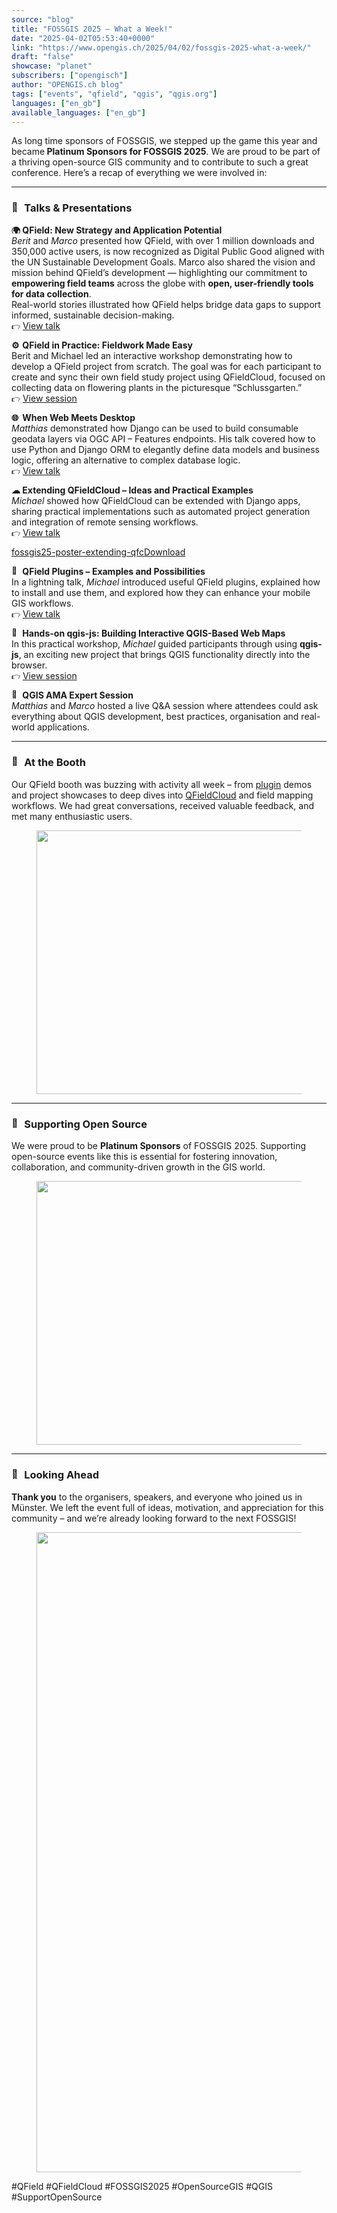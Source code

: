 ```yaml
---
source: "blog"
title: "FOSSGIS 2025 – What a Week!"
date: "2025-04-02T05:53:40+0000"
link: "https://www.opengis.ch/2025/04/02/fossgis-2025-what-a-week/"
draft: "false"
showcase: "planet"
subscribers: ["opengisch"]
author: "OPENGIS.ch blog"
tags: ["events", "qfield", "qgis", "qgis.org"]
languages: ["en_gb"]
available_languages: ["en_gb"]
---
```


<p>As long time sponsors of FOSSGIS, we stepped up the game this year and became<strong> Platinum Sponsors for FOSSGIS 2025</strong>. We are proud to be part of a thriving open-source GIS community and to contribute to such a great conference. Here’s a recap of everything we were involved in:</p>
<hr class="wp-block-separator has-alpha-channel-opacity"/>
<h3 class="wp-block-heading"><img alt="🚀" class="wp-smiley" src="/img/subscribers/opengisch/fossgis-2025-what-a-week/1f680.webp" style="height: 1em;"/> Talks &amp; Presentations</h3>
<p><strong><img alt="🌍" class="wp-smiley" src="/img/subscribers/opengisch/fossgis-2025-what-a-week/1f30d.webp" style="height: 1em;"/> QField: New Strategy and Application Potential</strong><br/><em>Berit</em> and <em>Marco</em> presented how QField, with over 1 million downloads and 350,000 active users, is now recognized as Digital Public Good aligned with the UN Sustainable Development Goals. Marco also shared the vision and mission behind QField’s development — highlighting our commitment to <strong>empowering field teams</strong> across the globe with <strong>open, user-friendly tools for data collection</strong>.<br/>Real-world stories illustrated how QField helps bridge data gaps to support informed, sustainable decision-making.<br/><img alt="👉" class="wp-smiley" src="/img/subscribers/opengisch/fossgis-2025-what-a-week/1f449.webp" style="height: 1em;"/> <a class="" href="https://pretalx.com/fossgis2025/talk/3KP98N/">View talk</a></p>
<p><strong><img alt="⚙" class="wp-smiley" src="/img/subscribers/opengisch/fossgis-2025-what-a-week/2699.webp" style="height: 1em;"/> QField in Practice: Fieldwork Made Easy</strong><br/>Berit and Michael led an interactive workshop demonstrating how to develop a QField project from scratch. The goal was for each participant to create and sync their own field study project using QFieldCloud, focused on collecting data on flowering plants in the picturesque “Schlussgarten.”<br/><img alt="👉" class="wp-smiley" src="/img/subscribers/opengisch/fossgis-2025-what-a-week/1f449.webp" style="height: 1em;"/> <a href="https://pretalx.com/fossgis2025/talk/ZMG8T3/">View session</a></p>
<p><strong><img alt="🌐" class="wp-smiley" src="/img/subscribers/opengisch/fossgis-2025-what-a-week/1f310.webp" style="height: 1em;"/> When Web Meets Desktop</strong><br/><em>Matthias</em><span style="margin: 0px; padding: 0px;"><em> </em></span>demonstrated how Django can be used to build consumable geodata layers via OGC API – Features endpoints. His talk covered how to use Python and Django ORM to elegantly define data models and business logic, offering an alternative to complex database logic.<br/><img alt="👉" class="wp-smiley" src="/img/subscribers/opengisch/fossgis-2025-what-a-week/1f449.webp" style="height: 1em;"/> <a class="" href="https://pretalx.com/fossgis2025/talk/ULMKYJ/">View talk</a></p>
<p><strong><img alt="☁" class="wp-smiley" src="/img/subscribers/opengisch/fossgis-2025-what-a-week/2601.webp" style="height: 1em;"/> Extending QFieldCloud – Ideas and Practical Examples</strong><br/><em>Michael</em> showed how QFieldCloud can be extended with Django apps, sharing practical implementations such as automated project generation and integration of remote sensing workflows.<br/><img alt="👉" class="wp-smiley" src="/img/subscribers/opengisch/fossgis-2025-what-a-week/1f449.webp" style="height: 1em;"/> <a href="https://pretalx.com/fossgis2025/talk/NRJPUZ/">View talk</a></p>
<div class="wp-block-file"><a href="https://www.opengis.ch/wp-content/uploads/2025/04/fossgis25-poster-extending-qfc.pdf" id="wp-block-file--media-5812ff61-56da-468f-b621-0b1b9dccbb79">fossgis25-poster-extending-qfc</a><a class="wp-block-file__button wp-element-button" href="https://www.opengis.ch/wp-content/uploads/2025/04/fossgis25-poster-extending-qfc.pdf">Download</a></div>
<p><strong><img alt="🔌" class="wp-smiley" src="" style="height: 1em;"/> QField Plugins – Examples and Possibilities</strong><br/>In a lightning talk, <em>Michael</em> introduced useful QField plugins, explained how to install and use them, and explored how they can enhance your mobile GIS workflows.<br/><img alt="👉" class="wp-smiley" src="/img/subscribers/opengisch/fossgis-2025-what-a-week/1f449.webp" style="height: 1em;"/> <a href="https://pretalx.com/fossgis2025/talk/NPUXUQ/">View talk</a></p>
<p><strong><img alt="🧪" class="wp-smiley" src="/img/subscribers/opengisch/fossgis-2025-what-a-week/1f9ea.webp" style="height: 1em;"/> Hands-on qgis-js: Building Interactive QGIS-Based Web Maps</strong><br/>In this practical workshop, <em>Michael</em> guided participants through using <strong>qgis-js</strong>, an exciting new project that brings QGIS functionality directly into the browser.<br/><img alt="👉" class="wp-smiley" src="/img/subscribers/opengisch/fossgis-2025-what-a-week/1f449.webp" style="height: 1em;"/> <a href="https://pretalx.com/fossgis2025/talk/7R8JHL/">View session</a></p>
<p><strong><img alt="💬" class="wp-smiley" src="/img/subscribers/opengisch/fossgis-2025-what-a-week/1f4ac.webp" style="height: 1em;"/> QGIS AMA Expert Session</strong><br/><em>Matthias</em> and <em>Marco</em> hosted a live Q&amp;A session where attendees could ask everything about QGIS development, best practices, organisation and real-world applications.</p>
<p></p>
<hr class="wp-block-separator has-alpha-channel-opacity"/>
<h3 class="wp-block-heading"><img alt="🤝" class="wp-smiley" src="/img/subscribers/opengisch/fossgis-2025-what-a-week/1f91d.webp" style="height: 1em;"/> At the Booth</h3>
<p>Our QField booth was buzzing with activity all week – from <a href="https://github.com/topics/qfield-plugin">plugin</a> demos and project showcases to deep dives into <a href="https://qfield.cloud">QFieldCloud</a> and field mapping workflows. We had great conversations, received valuable feedback, and met many enthusiastic users.</p>
<figure class="wp-block-image size-large"><img alt="" class="wp-image-15372" height="422" src="/img/subscribers/opengisch/fossgis-2025-what-a-week/20250326_133746.webp" width="750"/></figure>
<hr class="wp-block-separator has-alpha-channel-opacity"/>
<h3 class="wp-block-heading"><img alt="💚" class="wp-smiley" src="/img/subscribers/opengisch/fossgis-2025-what-a-week/1f49a.webp" style="height: 1em;"/> Supporting Open Source</h3>
<p>We were proud to <span style="margin: 0px; padding: 0px;">be <strong>Platinum Sponsors</strong> of FOSSGIS 2025. Supporting</span> open-source events like this is essential for fostering innovation, collaboration, and community-driven growth in the GIS world.</p>
<figure class="wp-block-image size-large"><img alt="" class="wp-image-15371" height="422" src="/img/subscribers/opengisch/fossgis-2025-what-a-week/20250326_100314.webp" width="750"/></figure>
<hr class="wp-block-separator has-alpha-channel-opacity"/>
<h3 class="wp-block-heading"><img alt="👋" class="wp-smiley" src="/img/subscribers/opengisch/fossgis-2025-what-a-week/1f44b.webp" style="height: 1em;"/> Looking Ahead</h3>
<p><strong>Thank you</strong> to the organisers, speakers, and everyone who joined us in Münster. We left the event full of ideas, motivation, and appreciation for this community – and we’re already looking forward to the next FOSSGIS!</p>
<figure class="wp-block-image size-large"><img alt="" class="wp-image-15370" height="1024" src="/img/subscribers/opengisch/fossgis-2025-what-a-week/20250326_090749.webp" width="574"/></figure>
<p>#QField #QFieldCloud #FOSSGIS2025 #OpenSourceGIS #QGIS #SupportOpenSource</p>
